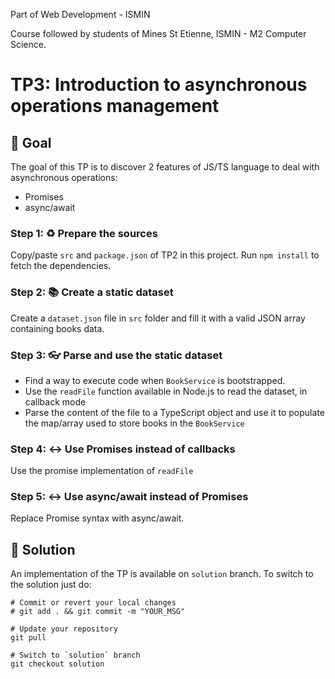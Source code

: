 Part of Web Development - ISMIN

Course followed by students of Mines St Etienne, ISMIN - M2 Computer Science.

# TP3: Introduction to asynchronous operations management

## 📝 Goal

The goal of this TP is to discover 2 features of JS/TS language to deal with asynchronous operations:
 - Promises
 - async/await 

### Step 1: ♻️ Prepare the sources

Copy/paste `src` and `package.json` of TP2 in this project. Run `npm install` to fetch the dependencies.

### Step 2: 📚 Create a static dataset

Create a `dataset.json` file in `src` folder and fill it with a valid JSON array containing books data.

### Step 3: 👓 Parse and use the static dataset

- Find a way to execute code when `BookService` is bootstrapped.
- Use the `readFile` function available in Node.js to read the dataset, in callback mode
- Parse the content of the file to a TypeScript object and use it to populate the map/array used to store books in the `BookService`

### Step 4: ↔️ Use Promises instead of callbacks

Use the promise implementation of `readFile`

### Step 5: ↔️ Use async/await instead of Promises

Replace Promise syntax with async/await.

## 🔑 Solution

An implementation of the TP is available on `solution` branch. To switch to the solution just do:

```
# Commit or revert your local changes
# git add . && git commit -m "YOUR_MSG" 

# Update your repository
git pull

# Switch to `solution` branch
git checkout solution
```
